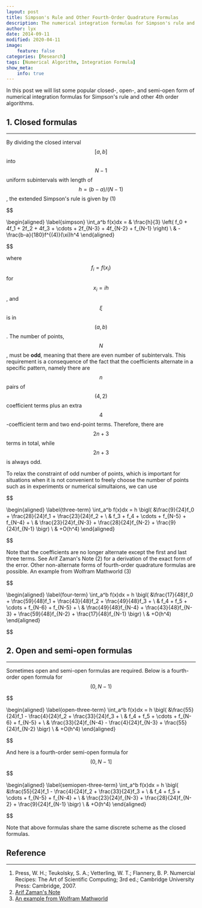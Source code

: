 ```yaml
---
layout: post
title: Simpson's Rule and Other Fourth-Order Quadrature Formulas
description: The numerical integration formulas for Simpson's rule and other 4th order algorithms are provided.
author: lyx
date: 2014-09-11
modified: 2020-04-11
image:
    feature: false
categories: [Research]
tags: [Numerical Algorithm, Integration Formula]
show_meta:
    info: true
---
```


In this post we will list some popular closed-, open-, and semi-open form of numerical integration formulas for Simpson's rule and other 4th order algorithms.

<!--more-->

## 1. Closed formulas
-----

By dividing the closed interval $$[a, b]$$ into $$N-1$$ uniform subintervals with length of $$h=(b-a)/(N-1)$$, the extended Simpson's rule is given by (1)

$$

  \begin{aligned} \label{simpson}
    \int_a^b f(x)dx = & \frac{h}{3} \left( f_0 + 4f_1 + 2f_2 + 4f_3 +
                    \cdots + 2f_{N-3} + 4f_{N-2} + f_{N-1} \right) \\
                      & -\frac{b-a}{180}f^{(4)}(\xi)h^4
  \end{aligned}

$$

where $$f_i = f(x_i)$$ for $$x_i = ih$$, and $$\xi$$ is in $$(a, b)$$. The number of points, $$N$$, must be **odd**, meaning that there are even number of subintervals. This requirement is a consequence of the fact that the coefficients alternate in a specific pattern, namely there are $$n$$ pairs of $$(4, 2)$$ coefficient terms plus an extra $$4$$-coefficient term and two end-point terms. Therefore, there are $$2n+3$$ terms in total, while $$2n+3$$ is always odd.

To relax the constraint of odd number of points, which is important for situations when it is not convenient to freely choose the number of points such as in experiments or numerical simultaions, we can use

$$

  \begin{aligned} \label{three-term}
    \int_a^b f(x)dx = h \bigl( &\frac{9}{24}f_0 + \frac{28}{24}f_1 + \frac{23}{24}f_2 + \\
                      & f_3 + f_4 + \cdots + f_{N-5} + f_{N-4} + \\
                      & \frac{23}{24}f_{N-3} + \frac{28}{24}f_{N-2} + \frac{9}{24}f_{N-1} \bigr) \\
                      & +O(h^4)
  \end{aligned}

$$

Note that the coefficients are no longer alternate except the first and last three terms. See Arif Zaman's Note (2) for a derivation of the exact form of the error. Other non-alternate forms of fourth-order quadrature formulas are possible. An example from Wolfram Mathworld (3)

$$

  \begin{aligned} \label{four-term}
    \int_a^b f(x)dx = h \bigl( &\frac{17}{48}f_0 + \frac{59}{48}f_1 + \frac{43}{48}f_2 + \frac{49}{48}f_3 + \\
                      & f_4 + f_5 + \cdots + f_{N-6} + f_{N-5} + \\
                      & \frac{49}{48}f_{N-4} + \frac{43}{48}f_{N-3} + \frac{59}{48}f_{N-2} + \frac{17}{48}f_{N-1} \bigr) \\
                      & +O(h^4)
  \end{aligned}

$$

## 2. Open and semi-open formulas
-----

Sometimes open and semi-open formulas are required. Below is a fourth-order open formula for $$(0, N-1)$$

$$

  \begin{aligned} \label{open-three-term}
    \int_a^b f(x)dx = h \bigl( &\frac{55}{24}f_1 - \frac{4}{24}f_2 + \frac{33}{24}f_3 + \\
                      & f_4 + f_5 + \cdots + f_{N-6} + f_{N-5} + \\
                      & \frac{33}{24}f_{N-4} - \frac{4}{24}f_{N-3} + \frac{55}{24}f_{N-2} \bigr) \\
                      & +O(h^4)
  \end{aligned}

$$

And here is a fourth-order semi-open formula for $$(0, N-1]$$

$$

  \begin{aligned} \label{semiopen-three-term}
    \int_a^b f(x)dx = h \bigl( &\frac{55}{24}f_1 - \frac{4}{24}f_2 + \frac{33}{24}f_3 + \\
                      & f_4 + f_5 + \cdots + f_{N-5} + f_{N-4} + \\
                      & \frac{23}{24}f_{N-3} + \frac{28}{24}f_{N-2} + \frac{9}{24}f_{N-1} \bigr) \\
                      & +O(h^4)
  \end{aligned}

$$

Note that above formulas share the same discrete scheme as the closed formulas.

## Reference
-----

1. Press, W. H.; Teukolsky, S. A.; Vetterling, W. T.; Flannery, B. P. Numercial Recipes: The Art of Scientific Computing; 3rd ed.; Cambridge University Press: Cambridge, 2007.
2. [Arif Zaman's Note](http://web.lums.edu.pk/~arifz/simpson.html)
3. [An example from Wolfram Mathworld](http://mathworld.wolfram.com/Newton-CotesFormulas.html)


